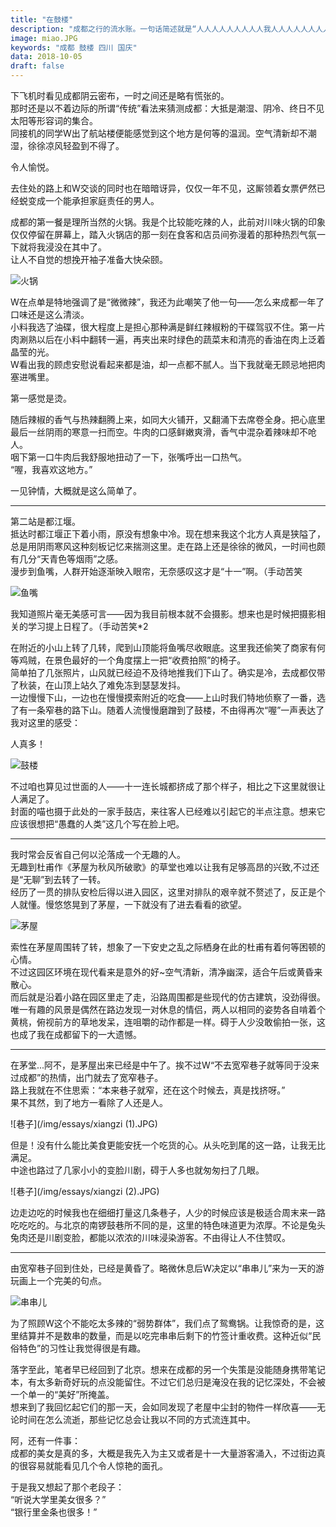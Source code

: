 ```yaml
---
title: "在鼓楼"
description: "成都之行的流水账。一句话简述就是“人人人人人人人人人我人人人人人人人人人。”"
image: miao.JPG
keywords: "成都 鼓楼 四川 国庆"
data: 2018-10-05
draft: false
---
```

下飞机时看见成都阴云密布，一时之间还是略有慌张的。  
那时还是以不着边际的所谓“传统”看法来猜测成都：大抵是潮湿、阴冷、终日不见太阳等形容词的集合。  
同接机的同学W出了航站楼便能感觉到这个地方是何等的温润。空气清新却不潮湿，徐徐凉风轻盈到不得了。  

令人愉悦。

去住处的路上和W交谈的同时也在暗暗讶异，仅仅一年不见，这厮领着女票俨然已经蜕变成一个能承担家庭责任的男人。    

成都的第一餐是理所当然的火锅。我是个比较能吃辣的人，此前对川味火锅的印象仅仅停留在屏幕上，踏入火锅店的那一刻在食客和店员间弥漫着的那种热烈气氛一下就将我浸没在其中了。  
让人不自觉的想挽开袖子准备大快朵颐。  

![火锅](/img/essays/huoguo.JPG)

W在点单是特地强调了是“微微辣”，我还为此嘲笑了他一句——怎么来成都一年了口味还是这么清淡。  
小料我选了油碟，很大程度上是担心那种满是鲜红辣椒粉的干碟驾驭不住。第一片肉涮熟以后在小料中翻转一遍，再夹出来时绿色的蔬菜末和清亮的香油在肉上泛着晶莹的光。  
W看出我的顾虑安慰说看起来都是油，却一点都不腻人。当下我就毫无顾忌地把肉塞进嘴里。

第一感觉是烫。

随后辣椒的香气与热辣翻腾上来，如同大火铺开，又翻涌下去席卷全身。把心底里最后一丝阴雨的寒意一扫而空。牛肉的口感鲜嫩爽滑，香气中混杂着辣味却不呛人。  
咽下第一口牛肉后我舒服地扭动了一下，张嘴呼出一口热气。  
“喔，我喜欢这地方。”

一见钟情，大概就是这么简单了。

---

第二站是都江堰。  
抵达时都江堰正下着小雨，原没有想象中冷。现在想来我这个北方人真是狭隘了，总是用阴雨寒风这种刻板记忆来揣测这里。走在路上还是徐徐的微风，一时间也颇有几分“天青色等烟雨”之感。  
漫步到鱼嘴，人群开始逐渐映入眼帘，无奈感叹这才是“十一”啊。（手动苦笑

![鱼嘴](/img/essays/yuzui.JPG)

我知道照片毫无美感可言——因为我目前根本就不会摄影。想来也是时候把摄影相关的学习提上日程了。（手动苦笑*2  

在附近的小山上转了几转，爬到山顶能将鱼嘴尽收眼底。这里我还偷笑了商家有何等鸡贼，在景色最好的一个角度摆上一把“收费拍照”的椅子。  
简单拍了几张照片，山风就已经迫不及待地推我们下山了。确实是冷，去成都仅带了秋装，在山顶上站久了难免冻到瑟瑟发抖。  
一边慢慢下山，一边也在慢慢摸索附近的吃食——上山时我们特地侦察了一番，选了有一条窄巷的路下山。随着人流慢慢磨蹭到了鼓楼，不由得再次“喔”一声表达了我对这里的感受：  

人真多！

![鼓楼](/img/essays/gulou.JPG)

不过咱也算见过世面的人——十一连长城都挤成了那个样子，相比之下这里就很让人满足了。  
封面的喵也摄于此处的一家手鼓店，来往客人已经难以引起它的半点注意。想来它应该很想把“愚蠢的人类”这几个写在脸上吧。 

---

我时常会反省自己何以沦落成一个无趣的人。  
无趣到杜甫作《茅屋为秋风所破歌》的草堂也难以让我有足够高昂的兴致,不过还是“无聊”到去转了一转。  
经历了一贯的排队安检后得以进入园区，这里对排队的艰辛就不赘述了，反正是个人就懂。慢悠悠晃到了茅屋，一下就没有了进去看看的欲望。

![茅屋](/img/essays/maowu.JPG)

索性在茅屋周围转了转，想象了一下安史之乱之际栖身在此的杜甫有着何等困顿的心情。  
不过这园区环境在现代看来是意外的好~空气清新，清净幽深，适合午后或黄昏来散心。  
而后就是沿着小路在园区里走了走，沿路周围都是些现代的仿古建筑，没劲得很。唯一有趣的风景是偶然在路边发现一对休息的情侣，两人以相同的姿势各自啃着个黄桃，俯视前方的草地发呆，连咀嚼的动作都是一样。碍于人少没敢偷拍一张，这也成了我在成都留下的一大遗憾。  

---

在茅堂...阿不，是茅屋出来已经是中午了。挨不过W“不去宽窄巷子就等同于没来过成都”的热情，出门就去了宽窄巷子。  
路上我就在不住思索：“本来巷子就窄，还在这个时候去，真是找挤呀。”  
果不其然，到了地方一看除了人还是人。

![巷子](/img/essays/xiangzi (1).JPG)

但是！没有什么能比美食更能安抚一个吃货的心。从头吃到尾的这一路，让我无比满足。  
中途也路过了几家小小的变脸川剧，碍于人多也就匆匆扫了几眼。

![巷子](/img/essays/xiangzi (2).JPG)

边走边吃的时候我也在细细打量这几条巷子，人少的时候应该是极适合周末来一路吃吃吃的。与北京的南锣鼓巷所不同的是，这里的特色味道更为浓厚。不论是兔头兔肉还是川剧变脸，都能以浓浓的川味浸染游客。不由得让人不住赞叹。  

---

由宽窄巷子回到住处，已经是黄昏了。略微休息后W决定以“串串儿”来为一天的游玩画上一个完美的句点。  

![串串儿](/img/essays/chuanchuan.JPG)

为了照顾W这个不能吃太多辣的“弱势群体”，我们点了鸳鸯锅。让我惊奇的是，这里结算并不是数串的数量，而是以吃完串串后剩下的竹签计重收费。这种近似“民俗特色”的习性让我觉得很是有趣。  

落字至此，笔者早已经回到了北京。想来在成都的另一个失策是没能随身携带笔记本，有太多新奇好玩的点没能留住。不过它们总归是淹没在我的记忆深处，不会被一个单一的“美好”所掩盖。  
想来到了我回忆起它们的那一天，会如同发现了老屋中尘封的物件一样欣喜——无论时间在怎么流逝，那些记忆总会让我以不同的方式流连其中。  

阿，还有一件事：  
成都的美女是真的多，大概是我先入为主又或者是十一大量游客涌入，不过街边真的很容易就能看见几个令人惊艳的面孔。  

于是我又想起了那个老段子：  
“听说大学里美女很多？”  
“银行里金条也很多！”  